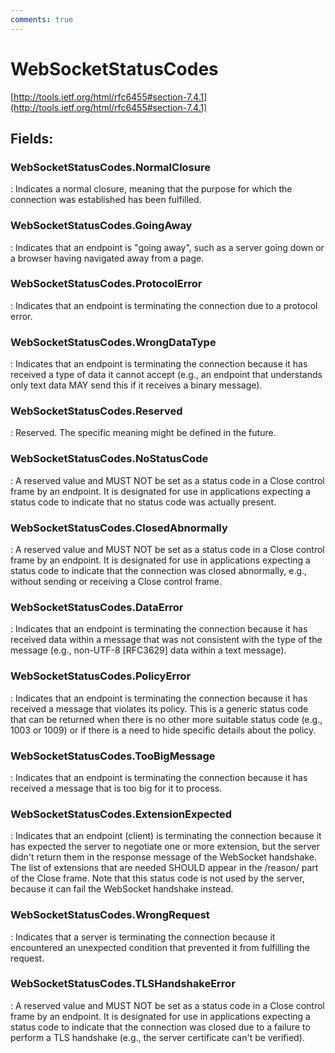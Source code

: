 ```yaml
---
comments: true
---
```

# WebSocketStatusCodes

[http://tools.ietf.org/html/rfc6455#section-7.4.1](http://tools.ietf.org/html/rfc6455#section-7.4.1)

## **Fields**:
### **WebSocketStatusCodes.NormalClosure**
: Indicates a normal closure, meaning that the purpose for which the connection was established has been fulfilled. 
### **WebSocketStatusCodes.GoingAway**
: Indicates that an endpoint is "going away", such as a server going down or a browser having navigated away from a page. 
### **WebSocketStatusCodes.ProtocolError**
: Indicates that an endpoint is terminating the connection due to a protocol error. 
### **WebSocketStatusCodes.WrongDataType**
: Indicates that an endpoint is terminating the connection because it has received a type of data it cannot accept (e.g., an endpoint that understands only text data MAY send this if it receives a binary message). 
### **WebSocketStatusCodes.Reserved**
: Reserved. The specific meaning might be defined in the future. 
### **WebSocketStatusCodes.NoStatusCode**
: A reserved value and MUST NOT be set as a status code in a Close control frame by an endpoint. It is designated for use in applications expecting a status code to indicate that no status code was actually present. 
### **WebSocketStatusCodes.ClosedAbnormally**
: A reserved value and MUST NOT be set as a status code in a Close control frame by an endpoint. It is designated for use in applications expecting a status code to indicate that the connection was closed abnormally, e.g., without sending or receiving a Close control frame. 
### **WebSocketStatusCodes.DataError**
: Indicates that an endpoint is terminating the connection because it has received data within a message that was not consistent with the type of the message (e.g., non-UTF-8 [RFC3629] data within a text message). 
### **WebSocketStatusCodes.PolicyError**
: Indicates that an endpoint is terminating the connection because it has received a message that violates its policy. This is a generic status code that can be returned when there is no other more suitable status code (e.g., 1003 or 1009) or if there is a need to hide specific details about the policy. 
### **WebSocketStatusCodes.TooBigMessage**
: Indicates that an endpoint is terminating the connection because it has received a message that is too big for it to process. 
### **WebSocketStatusCodes.ExtensionExpected**
: Indicates that an endpoint (client) is terminating the connection because it has expected the server to negotiate one or more extension,  but the server didn't return them in the response message of the WebSocket handshake. The list of extensions that are needed SHOULD appear in the /reason/ part of the Close frame. Note that this status code is not used by the server, because it can fail the WebSocket handshake instead. 
### **WebSocketStatusCodes.WrongRequest**
: Indicates that a server is terminating the connection because it encountered an unexpected condition that prevented it from fulfilling the request. 
### **WebSocketStatusCodes.TLSHandshakeError**
: A reserved value and MUST NOT be set as a status code in a Close control frame by an endpoint.  It is designated for use in applications expecting a status code to indicate that the connection was closed due to a failure to perform a TLS handshake (e.g., the server certificate can't be verified). 